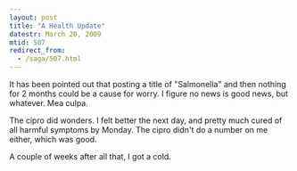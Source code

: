 ```yaml
---
layout: post
title: "A Health Update"
datestr: March 20, 2009
mtid: 507
redirect_from:
  - /saga/507.html
---
```


It has been pointed out that posting a title of "Salmonella" and then nothing for 2 months could be a cause for worry.  I figure no news is good news, but whatever.  Mea culpa.

The cipro did wonders.  I felt better the next day, and pretty much cured of all harmful symptoms by Monday.  The cipro didn't do a number on me either, which was good.

A couple of weeks after all that, I got a cold.


